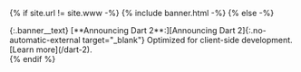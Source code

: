 {% if site.url != site.www -%}
  {% include banner.html -%}
{% else -%}
<div class="banner" markdown="1">
  {:.banner__text}
  [**Announcing Dart 2**:][Announcing Dart 2]{:.no-automatic-external target="_blank"}
  Optimized for client-side development.
  [Learn more](/dart-2).

  [Announcing Dart 2]: https://medium.com/dartlang/announcing-dart-2-80ba01f43b6
</div>
{% endif %}
